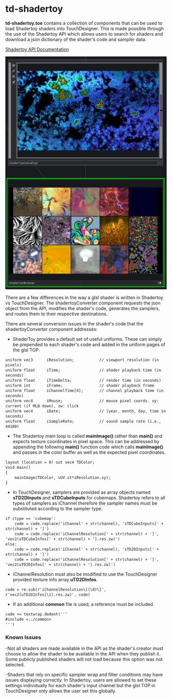 # td-shadertoy

**td-shadertoy.toe** contains a collection of components that can be used to load Shadertoy shaders into TouchDesigner. This is made possible through the use of the Shadertoy API which allows users to search for shaders and download a json dictionary of the shader's code and sampler data.

[Shadertoy API Documentation](https://www.shadertoy.com/howto)

![Screenshot1](images/screenshot1.JPG)

There are a few differences in the way a glsl shader is written in Shadertoy vs TouchDesigner. The shadertoyConverter component requests the json object from the API, modifies the shader's code, generates the samplers, and routes them to their respective destinations. 

There are several conversion issues in the shader's code that the shadertoyConverter component addresses:

- ShaderToy provides a default set of useful uniforms. These can simply be prepended to each shader's code and added in the uniform pages of the glsl TOP. 

```
uniform vec3      iResolution;           // viewport resolution (in pixels)
uniform float     iTime;                 // shader playback time (in seconds)
uniform float     iTimeDelta;            // render time (in seconds)
uniform int       iFrame;                // shader playback frame
uniform float     iChannelTime[4];       // channel playback time (in seconds)
uniform vec4      iMouse;                // mouse pixel coords. xy: current (if MLB down), zw: click
uniform vec4      iDate;                 // (year, month, day, time in seconds)
uniform float     iSampleRate;           // sound sample rate (i.e., 44100)
```

- The Shadertoy main loop is called **mainImage()** rather than **main()** and expects texture coordinates in pixel space. This can be addressed by appending the following **main()** function code which calls **mainImage()** and passes in the color buffer as well as the expected pixel coordinates. 

```
layout (location = 0) out vec4 TDColor;
void main()
{
	mainImage(TDColor, vUV.st*iResolution.xy);
}
```

- In TouchDesigner, samplers are provided as array objects named **sTD2DInputs** and **sTDCubeInputs** for cubemaps. Shadertoy refers to all types of samplers as iChannel therefore the sampler names must be substituted according to the sampler type. 

```
if ctype == 'cubemap':
	code = code.replace('iChannel' + str(channel), 'sTDCubeInputs[' + str(channel) + ']')
	code = code.replace('iChannelResolution[' + str(channel) + ']', 'vec2(uTDCubeInfos[' + str(channel) + '].res.zw)')
else:
	code = code.replace('iChannel' + str(channel), 'sTD2DInputs[' + str(channel) + ']')
	code = code.replace('iChannelResolution[' + str(channel) + ']', 'vec2(uTD2DInfos[' + str(channel) + '].res.zw)')
```

- iChannelResolution must also be modified to use the TouchDesigner provided texture info array **uTD2DInfos**.

```
code = re.sub(r'iChannelResolution\[(\d)\]', r'vec2(uTD2DInfos[\1].res.zw)', code)
```

- If an additional **common** file is used, a reference must be included.

```
code += textwrap.dedent('''
#include <../common>
''')
```

### Known Issues

-Not all shaders are made available in the API as the shader's creator must choose to allow the shader to be available in the API when they publish it. Some publicly published shaders will not load because this option was not selected.

-Shaders that rely on specific sampler wrap and filter conditions may have issues displaying correctly. In Shadertoy, users are allowed to set these settings individually for each shader's input channel but the glsl TOP in TouchDesigner only allows the user set this globally.